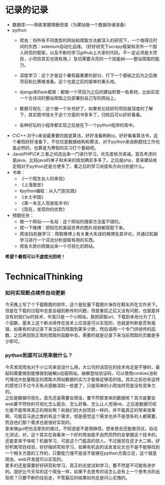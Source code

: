 # 记录的记录
- 数据库——熟练掌握增删改查（为建站做一个数据存储准备）
- python
  * 爬虫：将所有不同类型的网站和爬取方法都深入的研究下，一个值得花时间的东西：selenium自动化运维。（好好研究下scrapy框架和另外一个国人研究的框架，以及不断的学习github上大家的代码，不一定必须是大项目，小项目其实也很有用。）急切需要点亮的一个技能树——整站爬取的能力。

  * 深度学习：这个才是这个暑假最重要的部分，打下一个基础之后为之后做项目和比赛做准备。这个也是之后的接单的重头戏。

  * django和flask框架：都做一个项目为之后的建站积累一些素材，比如实现一个古诗词的整站爬取之后部署到自己写的网站上。

  * 数据可视化：这个做一个补充好了，如果有比较好的项目就深度的了解下，其实图书馆关于这个方面的书多多了，归校后可以好好看看。

  * 各种好玩的小程序都实现之后放在下一个python程序的库中。
- C\C++:对于c来说最重要的就是算法，好好准备刷刷oj，好好看看算法书，这个暑假好好准备下，不仅仅是数据结构和算法，对于python来说刷题找工作也是必然的，也算是为寒假的实习打个基础吧。
- Java\PHP\C#:三者之间选出来一门进行学习，优先度依次递减。首先考虑的是java，比较java的单子和未来的规划确实多多了。之后是php，拿来建站肯定相对于python还是方便多了。看之后的学习进度和方向分别是什么。
- 书单：
  * 《一个陌生女人的来信》
  * 《上海堡垒》
  * 《python编程：从入门到实践》
  * 《乡土中国》
  * 《第一本无人驾驶技术书》
  * 《现在，发现你的优势》
- 预期任务：
  * 做一个网站——名站：这个网站的搜索方法蛮不错的。
  * 爬一下微博：把校花的美丽世界的图片视频都爬取下来。
  * 爬虫§§机器学习：爬取微博上有关重大失误的微博及其评论，并通过机器学习进行一个词法分析提取有用的东西。
  * 爬各大房价网做出来一个可视化的网站。

**希望个暑假可以不虚度光阴吧！**
# TechnicalThinking
### 如何实现断点续传自动更新
今天晚上写了个下载鞋图的软件，这个是批量下载图片保存在鞋名所在文件夹下。但是在下载的过程中总是会碰到断传的问题，但是重启之后又没有问题，也就是并没有封我们ip的技术，毕竟只是一个小网站。我把获取url、下载到本地分为了几个函数，基本上这个断点续传在技术上应该是可以实现的，也就是判断是否有报错，如果有的话记录下来当前页爬取到第多少款，然后调用一个专门供续传的函数，之后再回到正常的爬取的函数中去，需要的就是记录下来当前爬取的页数是多少即可。

### python到底可以用来做什么？
今天发现爬虫对于小公司来说没什么用，大公司的话现在的技术肯定是不够的，最起码需要做到能够做到破解js加密网站，破解登陆验证码，可以使用cookies池和代理池大批量稳定的爬取大网站数据的实力才能够足够高的钱。其实之前也有这样的感觉只不过今天有点感触深刻一些罢了，只是简单的小爬虫终究是没有竞争力的。<br>
之后是数据可视化，首先还是需要会爬虫，要不然那里来的数据呢？其次是要会web要不然你的可视化怎么配合、怎么好看、怎么让人觉得nb，之后是数据可视化能不能带来真正的用处啊？和我们的大创项目一样的，并不能真正的带来效果啊，可能亚马逊之类的有这个需求，但是感觉这个需求也并不是很多的人都需要，而且他们那个需求也是很好实现的。<br>
拿来做gui吧也没拿别的做过，不知道是不是很麻烦。想来想去还能做测试，自动化测试，对，这个其实在我看来一个好的爬虫能手自然而然的会掌握这个技术的。还能拿来干啥呢？机器学习，可是这个门槛高的惊人。不过我现在还才大二嘛，好好积累项目经验，好好做研究和学习，如果有机会的话发发论文也不是不能够找到一个相关方面的工作的，只要能力强不是说不能够在python方面立足，这个就是爬虫、web开发就可以实现的。<br>
更多的还是需要好好研究和学习，真正的去尝试和学习，要不然是不可能有进步的。就好比今天写的这个爬虫一样，如果不去思考的话怎么会有上一个思考点的出现呢？只要不断的往前走，不管最后的结果如何总是问心无愧的。
